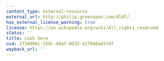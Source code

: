 ```yaml
---
content_type: external-resource
external_url: http://philip.greenspun.com/dldf/
has_external_license_warning: true
license: https://en.wikipedia.org/wiki/All_rights_reserved
status: ''
title: Look here
uid: 1734900c-359c-40af-8d32-e179d8ad1fdf
wayback_url: ''
---
```

